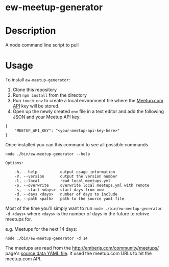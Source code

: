 ew-meetup-generator
=============

# Description

A node command line script to pull

# Usage

To install `ew-meetup-generator`:

1. Clone this repository 
2. Run `npm install` from the directory
3. Run `touch env` to create a local environment file where the [Meetup.com API](https://www.meetup.com/meetup_api/) key will be stored.
4. Open up the newly created `env` file in a text editor and add the following JSON and your Meetup API key:
```
{
    "MEETUP_API_KEY": "<your-meetup-api-key-here>"
}
```

Once installed you can this command to see all possible commands

```
node ./bin/ew-meetup-generator --help
```

```
Options:

    -h, --help          output usage information
    -V, --version       output the version number
    -l, --local         read local meetups.yml
    -o, --overwrite     overwrite local meetups.yml with remote
    -s, --start <days>  start days from now
    -d, --days <days>   number of days to include
    -p, --path <path>   path to the source yaml file
```

Most of the time you'll simply want to run `node ./bin/ew-meetup-generator -d <days>` where `<days>` is the number of days in the future to retrive meetups for.

e.g. Meetups for the next 14 days:

```
node ./bin/ew-meetup-generator -d 14
```
The meetups are read from the http://emberjs.com/community/meetups/ page's [source data YAML file](https://raw.githubusercontent.com/emberjs/website/master/data/meetups.yml). It used the meetup.com URLs to hit the meetup.com API.
